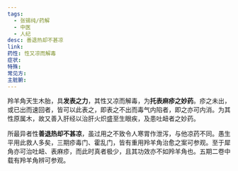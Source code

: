```yaml
---
tags:
  - 张锡纯/药解
  - 中医
  - 人纪
desc: 善退热却不甚凉
link: 
药性: 性又凉而解毒
症状: 
特殊: 
常见方: 
主脏腑:
---
```


羚羊角天生木胎，具**发表之力**，其性又凉而解毒，为**托表麻疹之妙药**。疹之未出，或已出而速回者，皆可以此表之，即表之不出而毒气内陷者，即之亦可内消。为其性原属木，故又善入肝经以治肝火炽盛至生眼疾，及患吐衄者之妙药。

所最异者性**善退热却不甚凉**，虽过用之不致令人寒胃作泄泻，与他凉药不同。愚生平用此救人多矣，三期疹毒门、霍乱门，皆有重用羚羊角治愈之案可参观。至于犀角亦可治吐衄、表麻疹，而此时真者极少，且其功效亦不如羚羊角也。五期二卷中载有羚羊角辨可参观。
